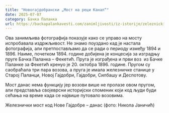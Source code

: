 ```yaml
---
title: "Новогајдобрански „Мост на реци Канал“"
date: 2025-07-07
category: Бачка Паланка
url: https://backapalankavesti.com/zanimljivosti/iz-istorije/zeleznicki-most-g/
---
```


Ова занимљива фотографија показује како се управо на мосту испробавала издржљивост. Не знамо поуздано кад је настала фотографија, али претпостављамо да се ради о периоду између 1894 и 1896. Наиме, почетком 1894. године добијена је концесија за изградњу пруге Бачка Паланка – Фекетић. Пруга је изграђена и први воз  из Бачке Паланке за Фекетић кренуо је 20. октобра 1896. године. Пругом су саобраћала три пара возова, а пруга је имала железничке станице у Старој Паланци, Новој Гајдобри, Гајдобри, Силбашу и Деспотову.

Мост данас нема функцију јер возови више не пролазе овом пругом, али представља својеврсни историјски споменик који код људи буди сећања на време када се највише путовало возовима.

Железнички мост код Нове Гајдобре – данас (фото: Никола Јаничић)
